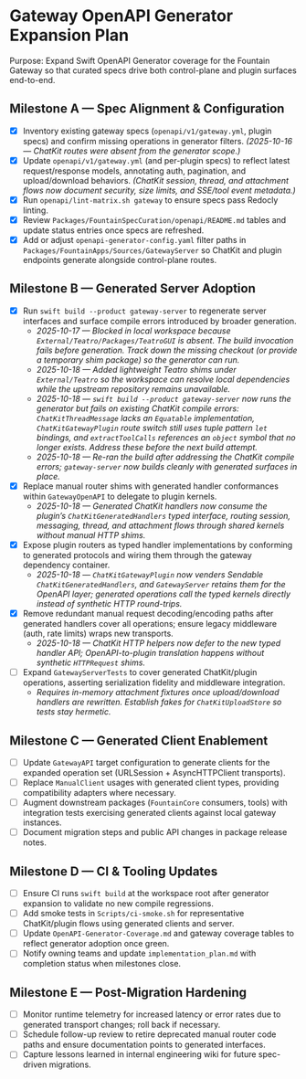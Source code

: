 # Gateway OpenAPI Generator Expansion Plan

Purpose: Expand Swift OpenAPI Generator coverage for the Fountain Gateway so that curated specs drive both control-plane and plugin surfaces end-to-end.

## Milestone A — Spec Alignment & Configuration
- [x] Inventory existing gateway specs (`openapi/v1/gateway.yml`, plugin specs) and confirm missing operations in generator filters. _(2025-10-16 — ChatKit routes were absent from the generator scope.)_
- [x] Update `openapi/v1/gateway.yml` (and per-plugin specs) to reflect latest request/response models, annotating auth, pagination, and upload/download behaviors. _(ChatKit session, thread, and attachment flows now document security, size limits, and SSE/tool event metadata.)_
- [x] Run `openapi/lint-matrix.sh gateway` to ensure specs pass Redocly linting.
- [x] Review `Packages/FountainSpecCuration/openapi/README.md` tables and update status entries once specs are refreshed.
- [x] Add or adjust `openapi-generator-config.yaml` filter paths in `Packages/FountainApps/Sources/GatewayServer` so ChatKit and plugin endpoints generate alongside control-plane routes.

## Milestone B — Generated Server Adoption
- [x] Run `swift build --product gateway-server` to regenerate server interfaces and surface compile errors introduced by broader generation.
  - _2025-10-17 — Blocked in local workspace because `External/Teatro/Packages/TeatroGUI` is absent. The build invocation fails before generation. Track down the missing checkout (or provide a temporary shim package) so the generator can run._
  - _2025-10-18 — Added lightweight Teatro shims under `External/Teatro` so the workspace can resolve local dependencies while the upstream repository remains unavailable._
  - _2025-10-18 — `swift build --product gateway-server` now runs the generator but fails on existing ChatKit compile errors: `ChatKitThreadMessage` lacks an `Equatable` implementation, `ChatKitGatewayPlugin` route switch still uses tuple pattern `let` bindings, and `extractToolCalls` references an `object` symbol that no longer exists. Address these before the next build attempt._
  - _2025-10-18 — Re-ran the build after addressing the ChatKit compile errors; `gateway-server` now builds cleanly with generated surfaces in place._
- [x] Replace manual router shims with generated handler conformances within `GatewayOpenAPI` to delegate to plugin kernels.
  - _2025-10-18 — Generated ChatKit handlers now consume the plugin’s `ChatKitGeneratedHandlers` typed interface, routing session, messaging, thread, and attachment flows through shared kernels without manual HTTP shims._
- [x] Expose plugin routers as typed handler implementations by conforming to generated protocols and wiring them through the gateway dependency container.
  - _2025-10-18 — `ChatKitGatewayPlugin` now venders Sendable `ChatKitGeneratedHandlers`, and `GatewayServer` retains them for the OpenAPI layer; generated operations call the typed kernels directly instead of synthetic HTTP round-trips._
- [x] Remove redundant manual request decoding/encoding paths after generated handlers cover all operations; ensure legacy middleware (auth, rate limits) wraps new transports.
  - _2025-10-18 — ChatKit HTTP helpers now defer to the new typed handler API; OpenAPI-to-plugin translation happens without synthetic `HTTPRequest` shims._
- [ ] Expand `GatewayServerTests` to cover generated ChatKit/plugin operations, asserting serialization fidelity and middleware integration.
  - _Requires in-memory attachment fixtures once upload/download handlers are rewritten. Establish fakes for `ChatKitUploadStore` so tests stay hermetic._

## Milestone C — Generated Client Enablement
- [ ] Update `GatewayAPI` target configuration to generate clients for the expanded operation set (URLSession + AsyncHTTPClient transports).
- [ ] Replace `ManualClient` usages with generated client types, providing compatibility adapters where necessary.
- [ ] Augment downstream packages (`FountainCore` consumers, tools) with integration tests exercising generated clients against local gateway instances.
- [ ] Document migration steps and public API changes in package release notes.

## Milestone D — CI & Tooling Updates
- [ ] Ensure CI runs `swift build` at the workspace root after generator expansion to validate no new compile regressions.
- [ ] Add smoke tests in `Scripts/ci-smoke.sh` for representative ChatKit/plugin flows using generated clients and server.
- [ ] Update `OpenAPI-Generator-Coverage.md` and gateway coverage tables to reflect generator adoption once green.
- [ ] Notify owning teams and update `implementation_plan.md` with completion status when milestones close.

## Milestone E — Post-Migration Hardening
- [ ] Monitor runtime telemetry for increased latency or error rates due to generated transport changes; roll back if necessary.
- [ ] Schedule follow-up review to retire deprecated manual router code paths and ensure documentation points to generated interfaces.
- [ ] Capture lessons learned in internal engineering wiki for future spec-driven migrations.
